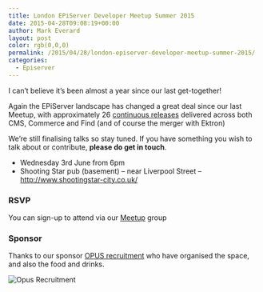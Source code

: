 ```yaml
---
title: London EPiServer Developer Meetup Summer 2015
date: 2015-04-28T09:08:19+00:00
author: Mark Everard
layout: post
color: rgb(0,0,0)
permalink: /2015/04/28/london-episerver-developer-meetup-summer-2015/
categories:
  - Episerver
---
```

I can&#8217;t believe it&#8217;s been almost a year since our last get-together!

Again the EPiServer landscape has changed a great deal since our last Meetup, with approximately 26 [continuous releases](http://world.episerver.com/releases/) delivered across both CMS, Commerce and Find (and of course the merger with Ektron)

We&#8217;re still finalising talks so stay tuned. If you have something you wish to talk about or contribute, **please do get in touch**.

* Wednesday 3rd June from 6pm
* Shooting Star pub (basement) &#8211; near Liverpool Street &#8211; http://www.shootingstar-city.co.uk/

### **RSVP**


You can sign-up to attend via our <a title="Meetup - London EPiServer Developer Meetup Summer 2015" href="http://www.meetup.com/EPiServer-London/events/222152680/" target="_blank">Meetup</a> group

### Sponsor
Thanks to our sponsor [OPUS recruitment](http://www.opusrecruitmentsolutions.com/) who have organised the space, and also the food and drinks.

![Opus Recruitment](/assets/wp-content/uploads/2015/04/opus.jpg) 